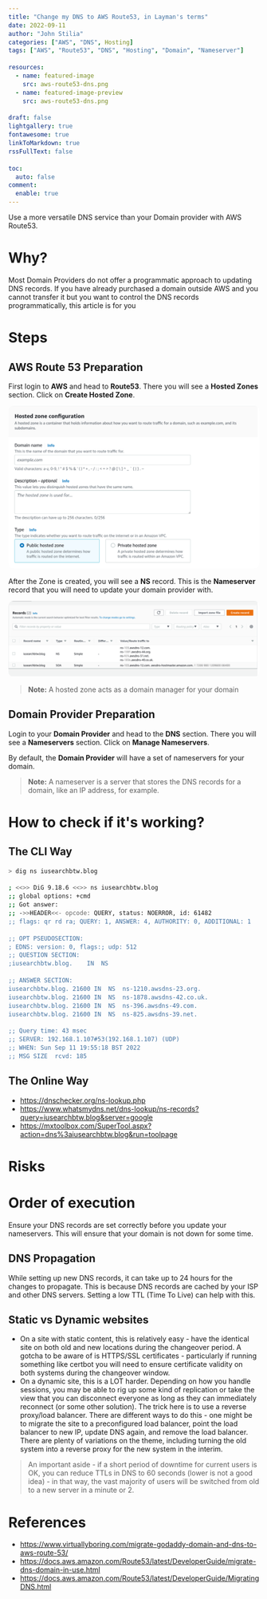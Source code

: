 ```yaml
---
title: "Change my DNS to AWS Route53, in Layman's terms"
date: 2022-09-11
author: "John Stilia"
categories: ["AWS", "DNS", Hosting]
tags: ["AWS", "Route53", "DNS", "Hosting", "Domain", "Nameserver"]

resources:
  - name: featured-image
    src: aws-route53-dns.png
  - name: featured-image-preview
    src: aws-route53-dns.png

draft: false
lightgallery: true
fontawesome: true
linkToMarkdown: true
rssFullText: false

toc:
  auto: false
comment:
  enable: true
---
```


<style>
img {
    box-shadow: inset 10px 10px 60px #fff;
    -moz-border-radius:25px;
    border-radius:10px;
}
</style>

Use a more versatile DNS service than your Domain provider with AWS Route53.

<!--more-->

# Why?

Most Domain Providers do not offer a programmatic approach to updating DNS records.
If you have already purchased a domain outside AWS and you cannot transfer it but you want to control the DNS records programmatically, this article is for you

# Steps

## AWS Route 53 Preparation

First login to **AWS** and head to **Route53**.
There you will see a **Hosted Zones** section. Click on **Create Hosted Zone**.

![Create Hosted Zone](create-hosted-zone.png)

After the Zone is created, you will see a **NS** record. This is the **Nameserver** record that you will need to update your domain provider with.

<!--insert image of NS reccords  -->

![DNS Records](dns-records.png)

> **Note:** A hosted zone acts as a domain manager for your domain

## Domain Provider Preparation

Login to your **Domain Provider** and head to the **DNS** section.
There you will see a **Nameservers** section. Click on **Manage Nameservers**.

By default, the **Domain Provider** will have a set of nameservers for your domain.

> **Note:** A nameserver is a server that stores the DNS records for a domain, like an IP address, for example.

# How to check if it's working?

## The CLI Way

```bash
> dig ns iusearchbtw.blog

; <<>> DiG 9.18.6 <<>> ns iusearchbtw.blog
;; global options: +cmd
;; Got answer:
;; ->>HEADER<<- opcode: QUERY, status: NOERROR, id: 61482
;; flags: qr rd ra; QUERY: 1, ANSWER: 4, AUTHORITY: 0, ADDITIONAL: 1

;; OPT PSEUDOSECTION:
; EDNS: version: 0, flags:; udp: 512
;; QUESTION SECTION:
;iusearchbtw.blog.    IN  NS

;; ANSWER SECTION:
iusearchbtw.blog. 21600 IN  NS  ns-1210.awsdns-23.org.
iusearchbtw.blog. 21600 IN  NS  ns-1878.awsdns-42.co.uk.
iusearchbtw.blog. 21600 IN  NS  ns-396.awsdns-49.com.
iusearchbtw.blog. 21600 IN  NS  ns-825.awsdns-39.net.

;; Query time: 43 msec
;; SERVER: 192.168.1.107#53(192.168.1.107) (UDP)
;; WHEN: Sun Sep 11 19:55:18 BST 2022
;; MSG SIZE  rcvd: 185

```

## The Online Way

- <https://dnschecker.org/ns-lookup.php>
- <https://www.whatsmydns.net/dns-lookup/ns-records?query=iusearchbtw.blog&server=google>
- <https://mxtoolbox.com/SuperTool.aspx?action=dns%3aiusearchbtw.blog&run=toolpage>

# Risks

# Order of execution

Ensure your DNS records are set correctly before you update your nameservers.
This will ensure that your domain is not down for some time.

## DNS Propagation

While setting up new DNS records, it can take up to 24 hours for the changes to propagate. This is because DNS records are cached by your ISP and other DNS servers.
Setting a low TTL (Time To Live) can help with this.

## Static vs Dynamic websites

- On a site with static content, this is relatively easy - have the identical site on both old and new locations during the changeover period. A gotcha to be aware of is HTTPS/SSL certificates - particularly if running something like certbot you will need to ensure certificate validity on both systems during the changeover window.
- On a dynamic site, this is a LOT harder. Depending on how you handle sessions, you may be able to rig up some kind of replication or take the view that you can disconnect everyone as long as they can immediately reconnect (or some other solution). The trick here is to use a reverse proxy/load balancer. There are different ways to do this - one might be to migrate the site to a preconfigured load balancer, point the load balancer to new IP, update DNS again, and remove the load balancer. There are plenty of variations on the theme, including turning the old system into a reverse proxy for the new system in the interim.

> An important aside - if a short period of downtime for current users is OK, you can reduce TTLs in DNS to 60 seconds (lower is not a good idea) - in that way, the vast majority of users will be switched from old to a new server in a minute or 2.

# References

- <https://www.virtuallyboring.com/migrate-godaddy-domain-and-dns-to-aws-route-53/>
- <https://docs.aws.amazon.com/Route53/latest/DeveloperGuide/migrate-dns-domain-in-use.html>
- <https://docs.aws.amazon.com/Route53/latest/DeveloperGuide/MigratingDNS.html>
